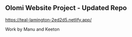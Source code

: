 ## Olomi Website Project - Updated Repo

https://teal-lamington-2ed2d5.netlify.app/

Work by Manu and Keeton